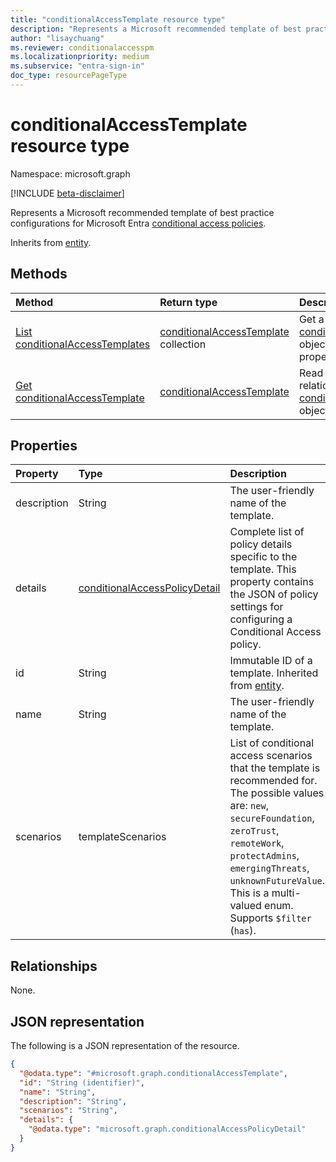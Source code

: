 ```yaml
---
title: "conditionalAccessTemplate resource type"
description: "Represents a Microsoft recommended template of best practice configurations for Microsoft Entra Conditional Access policies."
author: "lisaychuang"
ms.reviewer: conditionalaccesspm
ms.localizationpriority: medium
ms.subservice: "entra-sign-in"
doc_type: resourcePageType
---
```


# conditionalAccessTemplate resource type

Namespace: microsoft.graph

[!INCLUDE [beta-disclaimer](../../includes/beta-disclaimer.md)]

Represents a Microsoft recommended template of best practice configurations for Microsoft Entra [conditional access policies](../resources/conditionalaccesspolicy.md).

Inherits from [entity](../resources/entity.md).

## Methods
|Method|Return type|Description|
|:---|:---|:---|
|[List conditionalAccessTemplates](../api/conditionalaccessroot-list-templates.md)|[conditionalAccessTemplate](../resources/conditionalaccesstemplate.md) collection|Get a list of the [conditionalAccessTemplate](../resources/conditionalaccesstemplate.md) objects and their properties.|
|[Get conditionalAccessTemplate](../api/conditionalaccesstemplate-get.md)|[conditionalAccessTemplate](../resources/conditionalaccesstemplate.md)|Read the properties and relationships of a [conditionalAccessTemplate](../resources/conditionalaccesstemplate.md) object.|

## Properties
|Property|Type|Description|
|:---|:---|:---|
|description|String| The user-friendly name of the template. |
|details|[conditionalAccessPolicyDetail](../resources/conditionalaccesspolicydetail.md)| Complete list of policy details specific to the template. This property contains the JSON of policy settings for configuring a Conditional Access policy. |
|id|String| Immutable ID of a template. Inherited from [entity](../resources/entity.md). |
|name|String| The user-friendly name of the template. |
|scenarios|templateScenarios| List of conditional access scenarios that the template is recommended for. The possible values are: `new`, `secureFoundation`, `zeroTrust`, `remoteWork`, `protectAdmins`, `emergingThreats`, `unknownFutureValue`. This is a multi-valued enum. Supports `$filter` (`has`).|

## Relationships
None.

## JSON representation
The following is a JSON representation of the resource.
<!-- {
  "blockType": "resource",
  "keyProperty": "id",
  "@odata.type": "microsoft.graph.conditionalAccessTemplate",
  "baseType": "microsoft.graph.entity",
  "openType": false
}
-->
``` json
{
  "@odata.type": "#microsoft.graph.conditionalAccessTemplate",
  "id": "String (identifier)",
  "name": "String",
  "description": "String",
  "scenarios": "String",
  "details": {
    "@odata.type": "microsoft.graph.conditionalAccessPolicyDetail"
  }
}
```
